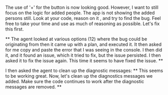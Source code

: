 The use of '+' for the button is now looking good. However, I want to still focus on the logic for added people. The app is not showing the added persons still. Look at your code, reason on it , and try to find the bug. Feel free to take your time and use as much of reasoning as possible. Let's fix this first. 

**
The agent looked at various options (12) where the bug could be originating from then it came up with a plan, and executed it. It then asked for me copy and paste the error that I was seeing in the console. I then did it, and it found an issue, which it tried to fix, but the issue persisted. I then asked it to fix the issue again. This time it seems to have fixed the issue.
**

I then asked the agent to clean up the diagnostic messages:
**
This seems to be working great. Now, let's clean up the diagnostics messages we added. Make sure the code continues to work after the diagnostic messages are removed.
**